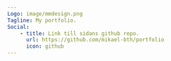 ```yaml
---
Logo: image/mmdesign.png
Tagline: My portfolio.
Social:
    - title: Link till sidans github repo.
      url: https://github.com/mikael-bth/portfolio
      icon: github
---
```

